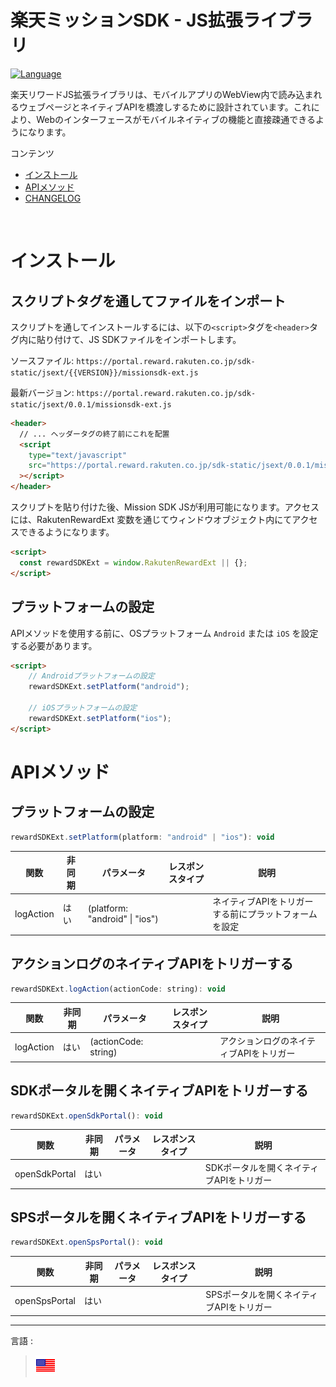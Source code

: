 # 楽天ミッションSDK - JS拡張ライブラリ

[![Language](https://img.shields.io/badge/JavaScript-323330?style=for-the-badge&logo=javascript&logoColor=F7DF1E)](https://developer.mozilla.org/en-US/docs/Web/JavaScript)

楽天リワードJS拡張ライブラリは、モバイルアプリのWebView内で読み込まれるウェブページとネイティブAPIを橋渡しするために設計されています。これにより、Webのインターフェースがモバイルネイティブの機能と直接疎通できるようになります。	


コンテンツ

- [インストール](#インストール)
- [APIメソッド ](#apiメソッド) 
- [CHANGELOG](../../CHANGELOG.md)


<br />

# インストール

## スクリプトタグを通してファイルをインポート

スクリプトを通してインストールするには、以下の`<script>`タグを`<header>`タグ内に貼り付けて、JS SDKファイルをインポートします。

ソースファイル: `https://portal.reward.rakuten.co.jp/sdk-static/jsext/{{VERSION}}/missionsdk-ext.js`<br />

最新バージョン: `https://portal.reward.rakuten.co.jp/sdk-static/jsext/0.0.1/missionsdk-ext.js`

```html
<header>
  // ... ヘッダータグの終了前にこれを配置
  <script
    type="text/javascript"
    src="https://portal.reward.rakuten.co.jp/sdk-static/jsext/0.0.1/missionsdk-ext.js"
  ></script>
</header>
```

スクリプトを貼り付けた後、Mission SDK JSが利用可能になります。アクセスには、RakutenRewardExt 変数を通じてウィンドウオブジェクト内にてアクセスできるようになります。

```html
<script>
  const rewardSDKExt = window.RakutenRewardExt || {};
</script>
```

## プラットフォームの設定
APIメソッドを使用する前に、OSプラットフォーム `Android` または `iOS` を設定する必要があります。

```html
<script>
    // Androidプラットフォームの設定
    rewardSDKExt.setPlatform("android");
    
    // iOSプラットフォームの設定
    rewardSDKExt.setPlatform("ios");
</script>
```

# APIメソッド  

## プラットフォームの設定

```javascript
rewardSDKExt.setPlatform(platform: "android" | "ios"): void
```

| 関数  | 非同期 | パラメータ | レスポンスタイプ | 説明 |
| --- | --- | --- | --- | --- |
| logAction | はい   | (platform: "android" \| "ios") | | ネイティブAPIをトリガーする前にプラットフォームを設定 |

## アクションログのネイティブAPIをトリガーする

```javascript
rewardSDKExt.logAction(actionCode: string): void
```

| 関数  | 非同期 | パラメータ | レスポンスタイプ | 説明 |
| --- | --- | --- | --- | --- |
| logAction | はい   | (actionCode: string) | | アクションログのネイティブAPIをトリガー |

## SDKポータルを開くネイティブAPIをトリガーする

```javascript
rewardSDKExt.openSdkPortal(): void
```

| 関数  | 非同期 | パラメータ | レスポンスタイプ | 説明 |
| --- | --- | --- | --- | --- |
| openSdkPortal | はい   |  | | SDKポータルを開くネイティブAPIをトリガー |

## SPSポータルを開くネイティブAPIをトリガーする

```javascript
rewardSDKExt.openSpsPortal(): void
```

| 関数  | 非同期 | パラメータ | レスポンスタイプ | 説明 |
| --- | --- | --- | --- | --- |
| openSpsPortal | はい   | | | SPSポータルを開くネイティブAPIをトリガー |
  
---
言語 :
> [![en](../../assets/lang/en.png)](../README.md)